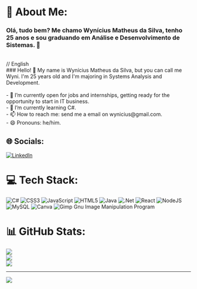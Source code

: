 # 💫 About Me:
### Olá, tudo bem? Me chamo Wynícius Matheus da Silva, tenho 25 anos e sou graduando em Análise e Desenvolvimento de Sistemas. 👋
<br>
// English
<br>
### Hello! 👋 My name is Wynícius Matheus da Silva, but you can call me Wyni. I'm 25 years old and I'm majoring in Systems Analysis and Development.
<br><br>
- 🔭 I’m currently open for jobs and internships, getting ready for the opportunity to start in IT business.<br>- 🌱 I’m currently learning C#.<br>- 📫 How to reach me: send me a email on wynicius@gmail.com.<br>- 😄 Pronouns: he/him.


## 🌐 Socials:
[![LinkedIn](https://img.shields.io/badge/LinkedIn-%230077B5.svg?logo=linkedin&logoColor=white)](https://linkedin.com/in/wynicius) 

# 💻 Tech Stack:
![C#](https://img.shields.io/badge/c%23-%23239120.svg?style=for-the-badge&logo=c-sharp&logoColor=white) ![CSS3](https://img.shields.io/badge/css3-%231572B6.svg?style=for-the-badge&logo=css3&logoColor=white) ![JavaScript](https://img.shields.io/badge/javascript-%23323330.svg?style=for-the-badge&logo=javascript&logoColor=%23F7DF1E) ![HTML5](https://img.shields.io/badge/html5-%23E34F26.svg?style=for-the-badge&logo=html5&logoColor=white) ![Java](https://img.shields.io/badge/java-%23ED8B00.svg?style=for-the-badge&logo=java&logoColor=white) ![.Net](https://img.shields.io/badge/.NET-5C2D91?style=for-the-badge&logo=.net&logoColor=white) ![React](https://img.shields.io/badge/react-%2320232a.svg?style=for-the-badge&logo=react&logoColor=%2361DAFB) ![NodeJS](https://img.shields.io/badge/node.js-6DA55F?style=for-the-badge&logo=node.js&logoColor=white) ![MySQL](https://img.shields.io/badge/mysql-%2300f.svg?style=for-the-badge&logo=mysql&logoColor=white) ![Canva](https://img.shields.io/badge/Canva-%2300C4CC.svg?style=for-the-badge&logo=Canva&logoColor=white) ![Gimp Gnu Image Manipulation Program](https://img.shields.io/badge/Gimp-657D8B?style=for-the-badge&logo=gimp&logoColor=FFFFFF)
# 📊 GitHub Stats:
![](https://github-readme-stats.vercel.app/api?username=wynicius&theme=chartreuse-dark&hide_border=false&include_all_commits=false&count_private=false)<br/>
![](https://github-readme-streak-stats.herokuapp.com/?user=wynicius&theme=chartreuse-dark&hide_border=false)<br/>
![](https://github-readme-stats.vercel.app/api/top-langs/?username=wynicius&theme=chartreuse-dark&hide_border=false&include_all_commits=false&count_private=false&layout=compact)

---
[![](https://visitcount.itsvg.in/api?id=wynicius&icon=9&color=9)](https://visitcount.itsvg.in)

<!-- Proudly created with GPRM ( https://gprm.itsvg.in ) -->
